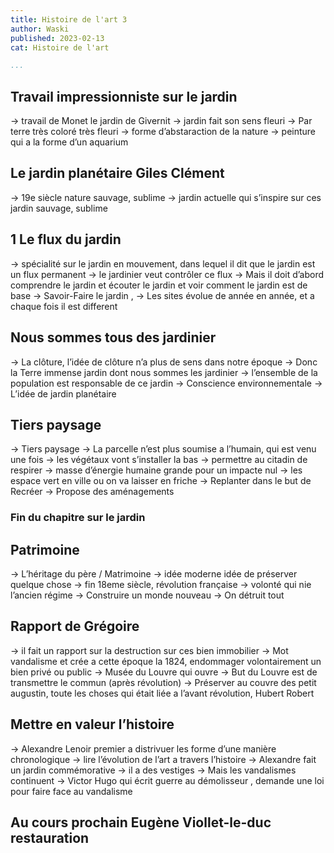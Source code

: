 ```yaml
---
title: Histoire de l'art 3
author: Waski
published: 2023-02-13
cat: Histoire de l'art

...
```




## Travail impressionniste sur le jardin 
-> travail de Monet le jardin de Givernit 
-> jardin fait son sens fleuri
-> Par terre très coloré très fleuri 
-> forme d’abstaraction de la nature 
-> peinture qui a la forme d’un aquarium 

## Le jardin planétaire Giles Clément

-> 19e siècle nature sauvage, sublime
-> jardin actuelle qui s’inspire sur ces jardin sauvage, sublime

## 1 Le flux du jardin

-> spécialité sur le jardin en mouvement, dans lequel il dit que le jardin est un flux permanent 
-> le jardinier veut contrôler ce flux
-> Mais il doit d’abord comprendre le jardin et écouter le jardin et voir comment le jardin est de base
-> Savoir-Faire le jardin , 
-> Les sites évolue de année en année, et a chaque fois il est different 

## Nous sommes tous des jardinier

-> La clôture, l’idée de clôture n’a plus de sens  dans notre époque 
-> Donc la Terre immense jardin dont nous sommes les jardinier 
-> l’ensemble de la population est responsable de ce jardin 
-> Conscience environnementale 
-> L’idée de jardin planétaire

## Tiers paysage

-> Tiers paysage 
-> La parcelle n’est plus soumise a  l’humain, qui est venu une fois
-> les végétaux vont s’installer la bas 
-> permettre au citadin de respirer 
-> masse d’énergie humaine grande pour un impacte nul
-> les espace vert en ville ou on va laisser en friche 
-> Replanter dans le but de Recréer 
-> Propose des aménagements 

### Fin du chapitre sur le jardin 


## Patrimoine 

-> L’héritage du père / Matrimoine
-> idée moderne idée de préserver quelque chose 
-> fin 18eme siècle, révolution française
-> volonté qui nie l’ancien régime 
-> Construire un monde nouveau 
-> On détruit tout 

## Rapport de Grégoire

-> il fait un rapport sur la destruction sur ces bien immobilier 
-> Mot vandalisme et crée a cette époque la 1824, endommager volontairement un bien privé ou public 
-> Musée du Louvre qui ouvre 
-> But du Louvre est de transmettre le commun (après révolution)
-> Préserver au couvre des petit augustin, toute les choses qui était liée a l’avant révolution, Hubert Robert

## Mettre en valeur l’histoire

-> Alexandre Lenoir premier a distrivuer les forme d’une manière chronologique 
-> lire l’évolution de l’art a travers l’histoire 
-> Alexandre fait un jardin commémorative
-> il a des vestiges 
-> Mais les vandalismes continuent 
-> Victor Hugo qui écrit guerre au démolisseur , demande une loi pour faire face au vandalisme 

## Au cours prochain Eugène Viollet-le-duc restauration 